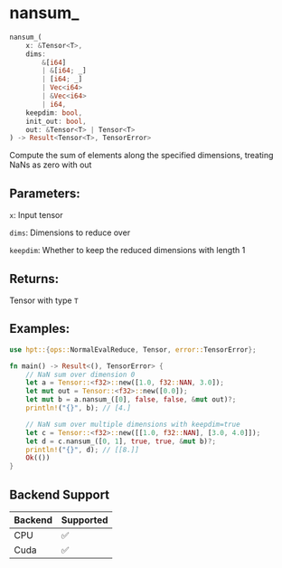 # nansum_
```rust
nansum_(
    x: &Tensor<T>, 
    dims: 
        &[i64]
        | &[i64; _]
        | [i64; _] 
        | Vec<i64> 
        | &Vec<i64>
        | i64,
    keepdim: bool,
    init_out: bool,
    out: &Tensor<T> | Tensor<T>
) -> Result<Tensor<T>, TensorError>
```
Compute the sum of elements along the specified dimensions, treating NaNs as zero with out

## Parameters:
`x`: Input tensor

`dims`: Dimensions to reduce over

`keepdim`: Whether to keep the reduced dimensions with length 1

## Returns:
Tensor with type `T`

## Examples:
```rust
use hpt::{ops::NormalEvalReduce, Tensor, error::TensorError};

fn main() -> Result<(), TensorError> {
    // NaN sum over dimension 0
    let a = Tensor::<f32>::new([1.0, f32::NAN, 3.0]);
    let mut out = Tensor::<f32>::new([0.0]);
    let mut b = a.nansum_([0], false, false, &mut out)?;
    println!("{}", b); // [4.]

    // NaN sum over multiple dimensions with keepdim=true
    let c = Tensor::<f32>::new([[1.0, f32::NAN], [3.0, 4.0]]);
    let d = c.nansum_([0, 1], true, true, &mut b)?;
    println!("{}", d); // [[8.]]
    Ok(())
}
```
## Backend Support
| Backend | Supported |
|---------|-----------|
| CPU     | ✅         |
| Cuda    | ✅        |